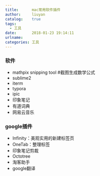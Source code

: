 ```yaml
---
title:      mac常用软件插件
author:     liuyan
catalog:    true
tags:
  - 工具
date:       2018-01-23 19:14:11
urlname:
categories: 工具
---
```


### 软件

- mathpix snipping tool #截图生成数学公式
- sublime2
- iterm
- typora
- ipic
- 印象笔记
- 有道词典
- 网易云音乐

<!-- more -->

### google插件

- Infinity：美观实用的新建标签页
- OneTab：整理标签
- 印象笔记剪裁
- Octotree
- 淘客助手
- google翻译

